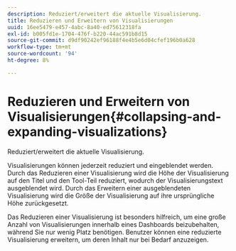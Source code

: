 ```yaml
---
description: Reduziert/erweitert die aktuelle Visualisierung.
title: Reduzieren und Erweitern von Visualisierungen
uuid: 16ee5479-e457-4abc-8a40-ed75612318fa
exl-id: b005fd1e-1704-476f-b220-44ac591b8d15
source-git-commit: d9df90242ef96188f4e4b5e6d04cfef196b0a628
workflow-type: tm+mt
source-wordcount: '94'
ht-degree: 8%

---
```


# Reduzieren und Erweitern von Visualisierungen{#collapsing-and-expanding-visualizations}

Reduziert/erweitert die aktuelle Visualisierung.

Visualisierungen können jederzeit reduziert und eingeblendet werden. Durch das Reduzieren einer Visualisierung wird die Höhe der Visualisierung auf den Titel und den Tool-Teil reduziert, wodurch der Visualisierungstext ausgeblendet wird. Durch das Erweitern einer ausgeblendeten Visualisierung wird die Größe der Visualisierung auf ihre ursprüngliche Höhe zurückgesetzt.

Das Reduzieren einer Visualisierung ist besonders hilfreich, um eine große Anzahl von Visualisierungen innerhalb eines Dashboards beizubehalten, während Sie nur wenig Platz benötigen. Benutzer können eine reduzierte Visualisierung erweitern, um deren Inhalt nur bei Bedarf anzuzeigen.
